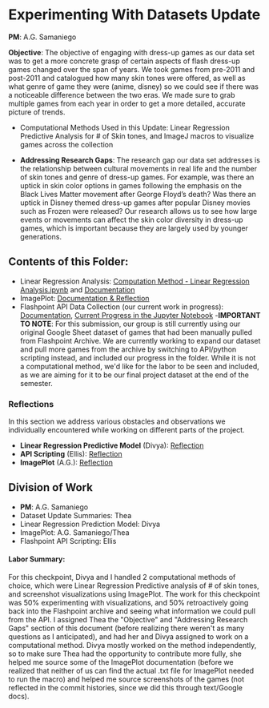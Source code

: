 # Experimenting With Datasets Update
**PM**: A.G. Samaniego

**Objective**: The objective of engaging with dress-up games as our data set was to get a more concrete grasp of certain aspects of flash dress-up games changed over the span of years. We took games from pre-2011 and post-2011 and catalogued how many skin tones were offered, as well as what genre of game they were (anime, disney) so we could see if there was a noticeable difference between the two eras. We made sure to grab multiple games from each year in order to get a more detailed, accurate picture of trends.
- Computational Methods Used in this Update: Linear Regression Predictive Analysis for # of Skin tones, and ImageJ macros to visualize games across the collection

- **Addressing Research Gaps**: The research gap our data set addresses is the relationship between cultural movements in real life and the number of skin tones and genre of dress-up games. For example, was there an uptick in skin color options in games following the emphasis on the Black Lives Matter movement after George Floyd’s death? Was there an uptick in Disney themed dress-up games after popular Disney movies such as Frozen were released? Our research allows us to see how large events or movements can affect the skin color diversity in dress-up games, which is important because they are largely used by younger generations.


## Contents of this Folder:
- Linear Regression Analysis: [Computation Method - Linear Regression Analysis.ipynb](/exp-with-datasets/Computation%20Method%20-%20Linear%20Regression%20Analysis.ipynb) and [Documentation](/exp-with-datasets/LinearRegressionReflection.md)
- ImagePlot: [Documentation & Reflection](/ImagePlot-Docs.md)
- Flashpoint API Data Collection (our current work in progress): [Documentation](/exp-with-datasets/flashpoint_api_datacollection.md), [Current Progress in the Jupyter Notebook](/exp-with-datasets/flashpoint_api_datacollection%20(2).ipynb) 
    -**IMPORTANT TO NOTE**: For this submission, our group is still currently using our original Google Sheet dataset of games that had been manually pulled from Flashpoint Archive. We are currently working to expand our dataset and pull more games from the archive by switching to API/python scripting instead, and included our progress in the folder. While it is not a computational method, we'd like for the labor to be seen and included, as we are aiming for it to be our final project dataset at the end of the semester.


### Reflections
In this section we address various obstacles and observations we individually encountered while working on different parts of the project.
- **Linear Regression Predictive Model** (Divya): [Reflection](/exp-with-datasets/LinearRegressionReflection.md)
- **API Scripting** (Ellis): [Reflection](/exp-with-datasets/flashpoint_api_datacollection.md)
- **ImagePlot** (A.G.): [Reflection](/ImagePlot-Docs.md)

## Division of Work
- **PM**: A.G. Samaniego
- Dataset Update Summaries: Thea
- Linear Regression Prediction Model: Divya
- ImagePlot: A.G. Samaniego/Thea
- Flashpoint API Scripting: Ellis

#### Labor Summary:
For this checkpoint, Divya and I handled 2 computational methods of choice, which were Linear Regression Predictive analysis of # of skin tones, and screenshot visualizations using ImagePlot. The work for this checkpoint was 50% experimenting with visualizations, and 50% retroactively going back into the Flashpoint archive and seeing what information we could pull from the API. I assigned Thea the "Objective" and "Addressing Research Gaps" section of this document (before realizing there weren't as many questions as I anticipated), and had her and Divya assigned to work on a computational method. Divya mostly worked on the method independently, so to make sure Thea had the opportunity to contribute more fully, she helped me source some of the ImagePlot documentation (before we realized that neither of us can find the actual .txt file for ImagePlot needed to run the macro) and helped me source screenshots of the games (not reflected in the commit histories, since we did this through text/Google docs).